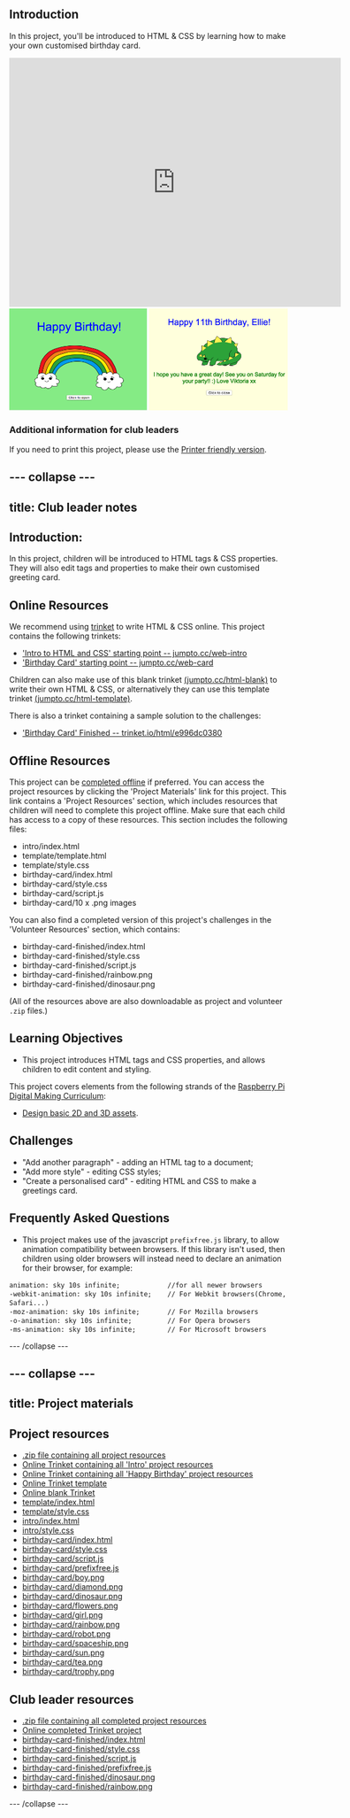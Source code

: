 ## Introduction

In this project, you'll be introduced to HTML & CSS by learning how to make your own customised birthday card.

<div class="trinket">
  <iframe src="https://trinket.io/embed/html/e996dc0380?outputOnly=true&start=result" width="600" height="450" frameborder="0" marginwidth="0" marginheight="0" allowfullscreen>
  </iframe>
  <img src="images/birthday-final.png">
</div>

### Additional information for club leaders

If you need to print this project, please use the [Printer friendly version](https://projects.raspberry-pi.org/en/projects/happy-birthday/print).


--- collapse ---
---
title: Club leader notes
---


## Introduction:
In this project, children will be introduced to HTML tags & CSS properties. They will also edit tags and properties to make their own customised greeting card.

## Online Resources

We recommend using [trinket](https://trinket.io/) to write HTML & CSS online. This project contains the following trinkets:

+ ['Intro to HTML and CSS' starting point -- jumpto.cc/web-intro](http://jumpto.cc/web-intro)
+ ['Birthday Card' starting point  -- jumpto.cc/web-card](http://jumpto.cc/web-card)

Children can also make use of this blank trinket [(jumpto.cc/html-blank)](http://jumpto.cc/html-blank) to write their own HTML & CSS, or alternatively they can use this template trinket [(jumpto.cc/html-template)](http://jumpto.cc/html-template).

There is also a trinket containing a sample solution to the challenges:

+ ['Birthday Card' Finished -- trinket.io/html/e996dc0380](https://trinket.io/html/e996dc0380)

## Offline Resources
This project can be [completed offline](https://www.codeclubprojects.org/en-GB/resources/webdev-working-offline/) if preferred. You can access the project resources by clicking the 'Project Materials' link for this project. This link contains a 'Project Resources' section, which includes resources that children will need to complete this project offline. Make sure that each child has access to a copy of these resources. This section includes the following files:

+ intro/index.html
+ template/template.html
+ template/style.css
+ birthday-card/index.html
+ birthday-card/style.css
+ birthday-card/script.js
+ birthday-card/10 x .png images

You can also find a completed version of this project's challenges in the 'Volunteer Resources' section, which contains:

+ birthday-card-finished/index.html
+ birthday-card-finished/style.css
+ birthday-card-finished/script.js
+ birthday-card-finished/rainbow.png
+ birthday-card-finished/dinosaur.png

(All of the resources above are also downloadable as project and volunteer `.zip` files.)

## Learning Objectives
+ This project introduces HTML tags and CSS properties, and allows children to edit content and styling.

This project covers elements from the following strands of the [Raspberry Pi Digital Making Curriculum](http://rpf.io/curriculum):

+ [Design basic 2D and 3D assets](https://www.raspberrypi.org/curriculum/design/creator).

## Challenges
+ "Add another paragraph" - adding an HTML tag to a document;
+ "Add more style" - editing CSS styles;
+ "Create a personalised card" - editing HTML and CSS to make a greetings card.

## Frequently Asked Questions

+ This project makes use of the javascript `prefixfree.js` library, to allow animation compatibility between browsers. If this library isn't used, then children using older browsers will instead need to declare an animation for their browser, for example:

```
animation: sky 10s infinite; 		  	//for all newer browsers
-webkit-animation: sky 10s infinite;  	// For Webkit browsers(Chrome, Safari...)
-moz-animation: sky 10s infinite;     	// For Mozilla browsers
-o-animation: sky 10s infinite;       	// For Opera browsers
-ms-animation: sky 10s infinite;		// For Microsoft browsers 
```


--- /collapse ---


--- collapse ---
---
title: Project materials
---
## Project resources
* [.zip file containing all project resources](resources/birthday-project-resources.zip)
* [Online Trinket containing all 'Intro' project resources](http://jumpto.cc/web-intro)
* [Online Trinket containing all 'Happy Birthday' project resources](http://jumpto.cc/web-card)
* [Online Trinket template](http://jumpto.cc/trinket-template)
* [Online blank Trinket](http://jumpto.cc/trinket-blank)
* [template/index.html](resources/template-index.html)
* [template/style.css](resources/template-style.css)
* [intro/index.html](resources/intro-index.html)
* [intro/style.css](resources/intro-style.css)
* [birthday-card/index.html](resources/birthday-card-index.html)
* [birthday-card/style.css](resources/birthday-card-style.css)
* [birthday-card/script.js](resources/birthday-card-script.js)
* [birthday-card/prefixfree.js](resources/birthday-card-prefixfree.js)
* [birthday-card/boy.png](resources/birthday-card-boy.png)
* [birthday-card/diamond.png](resources/birthday-card-diamond.png)
* [birthday-card/dinosaur.png](resources/birthday-card-dinosaur.png)
* [birthday-card/flowers.png](resources/birthday-card-flowers.png)
* [birthday-card/girl.png](resources/birthday-card-girl.png)
* [birthday-card/rainbow.png](resources/birthday-card-rainbow.png)
* [birthday-card/robot.png](resources/birthday-card-robot.png)
* [birthday-card/spaceship.png](resources/birthday-card-spaceship.png)
* [birthday-card/sun.png](resources/birthday-card-sun.png)
* [birthday-card/tea.png](resources/birthday-card-tea.png)
* [birthday-card/trophy.png](resources/birthday-card-trophy.png)

## Club leader resources
* [.zip file containing all completed project resources](resources/birthday-volunteer-resources.zip)
* [Online completed Trinket project](https://trinket.io/html/e996dc0380)
* [birthday-card-finished/index.html](resources/birthday-card-finished-index.html)
* [birthday-card-finished/style.css](resources/birthday-card-finished-style.css)
* [birthday-card-finished/script.js](resources/birthday-card-finished-script.js)
* [birthday-card-finished/prefixfree.js](resources/birthday-card-finished-prefixfree.js)
* [birthday-card-finished/dinosaur.png](resources/birthday-card-finished-dinosaur.png)
* [birthday-card-finished/rainbow.png](resources/birthday-card-finished-rainbow.png)

--- /collapse ---
